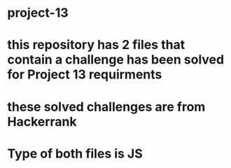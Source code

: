 # project-13
# this repository has 2 files that contain a challenge has been solved for Project 13 requirments
# these solved challenges are from Hackerrank
# Type of both files is JS
